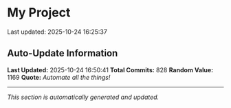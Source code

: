 # My Project


Last updated: 2025-10-24 16:25:37



































































































































































































































































































































































































































































































































































































































































































































































































































































































































































































































































































































































































































































## Auto-Update Information

**Last Updated:** 2025-10-24 16:50:41
**Total Commits:** 828
**Random Value:** 1169
**Quote:** _Automate all the things!_

---
_This section is automatically generated and updated._